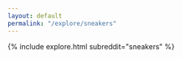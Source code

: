 ```yaml
---
layout: default
permalink: "/explore/sneakers"
---
```


{% include explore.html subreddit="sneakers" %}
